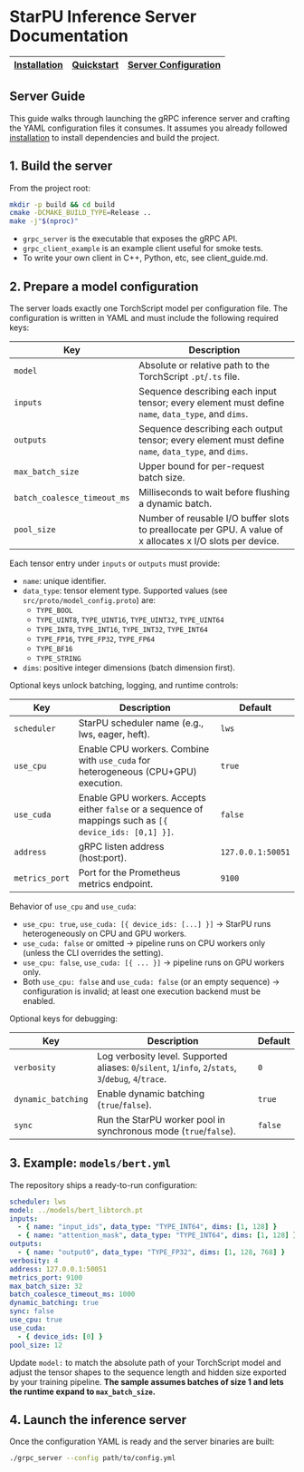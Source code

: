 # StarPU Inference Server Documentation

| [Installation](./installation.md) | [Quickstart](./quickstart.md) | [Server Configuration](./server_guide.md) |
| --- | --- | --- |

## Server Guide

This guide walks through launching the gRPC inference server and crafting the
YAML configuration files it consumes. It assumes you already followed
[installation](./installation.md) to install dependencies and build the project.

## 1. Build the server

From the project root:

```bash
mkdir -p build && cd build
cmake -DCMAKE_BUILD_TYPE=Release ..
make -j"$(nproc)"
```

- `grpc_server` is the executable that exposes the gRPC API.
- `grpc_client_example` is an example client useful for smoke tests.
- To write your own client in C++, Python, etc, see client_guide.md.

## 2. Prepare a model configuration

The server loads exactly one TorchScript model per configuration file. The
configuration is written in YAML and must include the following required keys:

| Key | Description |
| --- | --- |
| `model` | Absolute or relative path to the TorchScript `.pt`/`.ts` file. |
| `inputs` | Sequence describing each input tensor; every element must define `name`, `data_type`, and `dims`. |
| `outputs` | Sequence describing each output tensor; every element must define `name`, `data_type`, and `dims`. |
| `max_batch_size` | Upper bound for per-request batch size. |
| `batch_coalesce_timeout_ms` | Milliseconds to wait before flushing a dynamic batch. |
| `pool_size` | Number of reusable I/O buffer slots to preallocate per GPU. A value of x allocates x I/O slots per device. |

Each tensor entry under `inputs` or `outputs` must provide:

- `name`: unique identifier.
- `data_type`: tensor element type. Supported values (see `src/proto/model_config.proto`) are:
  - `TYPE_BOOL`
  - `TYPE_UINT8`, `TYPE_UINT16`, `TYPE_UINT32`, `TYPE_UINT64`
  - `TYPE_INT8`, `TYPE_INT16`, `TYPE_INT32`, `TYPE_INT64`
  - `TYPE_FP16`, `TYPE_FP32`, `TYPE_FP64`
  - `TYPE_BF16`
  - `TYPE_STRING`
- `dims`: positive integer dimensions (batch dimension first).

Optional keys unlock batching, logging, and runtime controls:

| Key | Description | Default |
| --- | --- | --- |
| `scheduler` | StarPU scheduler name (e.g., lws, eager, heft). | `lws` |
| `use_cpu` | Enable CPU workers. Combine with `use_cuda` for heterogeneous (CPU+GPU) execution. | `true` |
| `use_cuda` | Enable GPU workers. Accepts either `false` or a sequence of mappings such as `[{ device_ids: [0,1] }]`. | `false` |
| `address` | gRPC listen address (host:port). | `127.0.0.1:50051` |
| `metrics_port` | Port for the Prometheus metrics endpoint. | `9100` |

Behavior of `use_cpu` and `use_cuda`:

- `use_cpu: true`, `use_cuda: [{ device_ids: [...] }]` → StarPU runs heterogeneously on CPU and GPU workers.
- `use_cuda: false` or omitted → pipeline runs on CPU workers only (unless the CLI overrides the setting).
- `use_cpu: false`, `use_cuda: [{ ... }]` → pipeline runs on GPU workers only.
- Both `use_cpu: false` and `use_cuda: false` (or an empty sequence) → configuration is invalid; at least one execution backend must be enabled.

Optional keys for debugging:

| Key | Description | Default |
| --- | --- | --- |
| `verbosity` | Log verbosity level. Supported aliases: `0`/`silent`, `1`/`info`, `2`/`stats`, `3`/`debug`, `4`/`trace`. | `0` |
| `dynamic_batching` | Enable dynamic batching (`true`/`false`). | `true` |
| `sync` | Run the StarPU worker pool in synchronous mode (`true`/`false`). | `false` |

## 3. Example: `models/bert.yml`

The repository ships a ready-to-run configuration:

```yaml
scheduler: lws
model: ../models/bert_libtorch.pt
inputs:
  - { name: "input_ids", data_type: "TYPE_INT64", dims: [1, 128] }
  - { name: "attention_mask", data_type: "TYPE_INT64", dims: [1, 128] }
outputs:
  - { name: "output0", data_type: "TYPE_FP32", dims: [1, 128, 768] }
verbosity: 4
address: 127.0.0.1:50051
metrics_port: 9100
max_batch_size: 32
batch_coalesce_timeout_ms: 1000
dynamic_batching: true
sync: false
use_cpu: true
use_cuda:
  - { device_ids: [0] }
pool_size: 12
```

Update `model:` to match the absolute path of your TorchScript model and adjust
the tensor shapes to the sequence length and hidden size exported by your
training pipeline. **The sample assumes batches of size 1 and lets the runtime expand
to `max_batch_size`.**

## 4. Launch the inference server

Once the configuration YAML is ready and the server binaries are built:

```bash
./grpc_server --config path/to/config.yml
```
